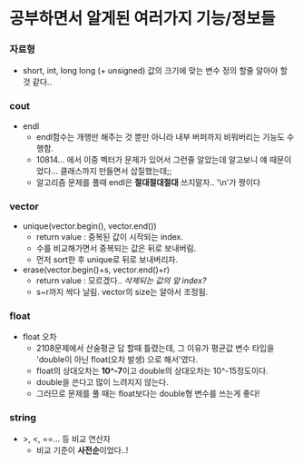 # 공부하면서 알게된 여러가지 기능/정보들

### 자료형
- short, int, long long (+ unsigned) 값의 크기에 맞는 변수 정의 할줄 알아야 할 것 같다..

### cout
- endl
  - endl함수는 개행만 해주는 것 뿐만 아니라 내부 버퍼까지 비워버리는 기능도 수행함.
  - 10814... 에서 이중 벡터가 문제가 있어서 그런줄 알았는데 알고보니 얘 때문이었다... 클래스까지 만들면서 삽질했는데;;
  - 알고리즘 문제를 풀때 endl은 **절대절대절대** 쓰지말자.. '\n'가 짱이다

### vector

- unique(vector.begin(), vector.end())
  - return value : 중복된 값이 시작되는 index.
  - 수를 비교해가면서 중복되는 값은 뒤로 보내버림.
  - 먼저 sort한 후 unique로 뒤로 보내버리자.
- erase(vector.begin()+s, vector.end()+r)
  - return value : 모르겠다.. _삭제되는 값의 앞 index?_
  - s~r까지 싹다 날림. vector의 size는 알아서 조정됨.

### float

- float 오차
  - 2108문제에서 산술평균 답 할때 틀렸는데, 그 이유가 평균값 변수 타입을 'double이 아닌 float(오차 발생) 으로 해서'였다.
  - float의 상대오차는 **10^-7**이고 double의 상대오차는 10^-15정도이다.
  - double을 쓴다고 많이 느려지지 않는다. 
  - 그러므로 문제를 풀 때는 float보다는 double형 변수를 쓰는게 좋다!

### string

- \>, \<, ==... 등 비교 연산자
  - 비교 기준이 **사전순**이었다..!

